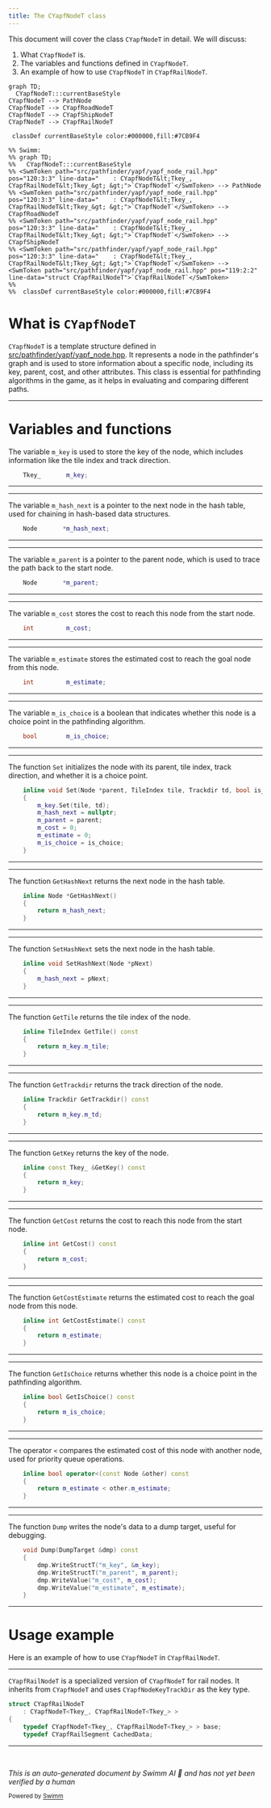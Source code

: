 ```yaml
---
title: The CYapfNodeT class
---
```

This document will cover the class <SwmToken path="src/pathfinder/yapf/yapf_node_rail.hpp" pos="120:3:3" line-data="	: CYapfNodeT&lt;Tkey_, CYapfRailNodeT&lt;Tkey_&gt; &gt;">`CYapfNodeT`</SwmToken> in detail. We will discuss:

1. What <SwmToken path="src/pathfinder/yapf/yapf_node_rail.hpp" pos="120:3:3" line-data="	: CYapfNodeT&lt;Tkey_, CYapfRailNodeT&lt;Tkey_&gt; &gt;">`CYapfNodeT`</SwmToken> is.
2. The variables and functions defined in <SwmToken path="src/pathfinder/yapf/yapf_node_rail.hpp" pos="120:3:3" line-data="	: CYapfNodeT&lt;Tkey_, CYapfRailNodeT&lt;Tkey_&gt; &gt;">`CYapfNodeT`</SwmToken>.
3. An example of how to use <SwmToken path="src/pathfinder/yapf/yapf_node_rail.hpp" pos="120:3:3" line-data="	: CYapfNodeT&lt;Tkey_, CYapfRailNodeT&lt;Tkey_&gt; &gt;">`CYapfNodeT`</SwmToken> in <SwmToken path="src/pathfinder/yapf/yapf_node_rail.hpp" pos="119:2:2" line-data="struct CYapfRailNodeT">`CYapfRailNodeT`</SwmToken>.

```mermaid
graph TD;
  CYapfNodeT:::currentBaseStyle
CYapfNodeT --> PathNode
CYapfNodeT --> CYapfRoadNodeT
CYapfNodeT --> CYapfShipNodeT
CYapfNodeT --> CYapfRailNodeT

 classDef currentBaseStyle color:#000000,fill:#7CB9F4

%% Swimm:
%% graph TD;
%%   CYapfNodeT:::currentBaseStyle
%% <SwmToken path="src/pathfinder/yapf/yapf_node_rail.hpp" pos="120:3:3" line-data="	: CYapfNodeT&lt;Tkey_, CYapfRailNodeT&lt;Tkey_&gt; &gt;">`CYapfNodeT`</SwmToken> --> PathNode
%% <SwmToken path="src/pathfinder/yapf/yapf_node_rail.hpp" pos="120:3:3" line-data="	: CYapfNodeT&lt;Tkey_, CYapfRailNodeT&lt;Tkey_&gt; &gt;">`CYapfNodeT`</SwmToken> --> CYapfRoadNodeT
%% <SwmToken path="src/pathfinder/yapf/yapf_node_rail.hpp" pos="120:3:3" line-data="	: CYapfNodeT&lt;Tkey_, CYapfRailNodeT&lt;Tkey_&gt; &gt;">`CYapfNodeT`</SwmToken> --> CYapfShipNodeT
%% <SwmToken path="src/pathfinder/yapf/yapf_node_rail.hpp" pos="120:3:3" line-data="	: CYapfNodeT&lt;Tkey_, CYapfRailNodeT&lt;Tkey_&gt; &gt;">`CYapfNodeT`</SwmToken> --> <SwmToken path="src/pathfinder/yapf/yapf_node_rail.hpp" pos="119:2:2" line-data="struct CYapfRailNodeT">`CYapfRailNodeT`</SwmToken>
%% 
%%  classDef currentBaseStyle color:#000000,fill:#7CB9F4
```

# What is <SwmToken path="src/pathfinder/yapf/yapf_node_rail.hpp" pos="120:3:3" line-data="	: CYapfNodeT&lt;Tkey_, CYapfRailNodeT&lt;Tkey_&gt; &gt;">`CYapfNodeT`</SwmToken>

<SwmToken path="src/pathfinder/yapf/yapf_node_rail.hpp" pos="120:3:3" line-data="	: CYapfNodeT&lt;Tkey_, CYapfRailNodeT&lt;Tkey_&gt; &gt;">`CYapfNodeT`</SwmToken> is a template structure defined in <SwmPath>[src/pathfinder/yapf/yapf_node.hpp](src/pathfinder/yapf/yapf_node.hpp)</SwmPath>. It represents a node in the pathfinder's graph and is used to store information about a specific node, including its key, parent, cost, and other attributes. This class is essential for pathfinding algorithms in the game, as it helps in evaluating and comparing different paths.

<SwmSnippet path="/src/pathfinder/yapf/yapf_node.hpp" line="63">

---

# Variables and functions

The variable <SwmToken path="src/pathfinder/yapf/yapf_node.hpp" pos="63:3:3" line-data="	Tkey_       m_key;">`m_key`</SwmToken> is used to store the key of the node, which includes information like the tile index and track direction.

```c++
	Tkey_       m_key;
```

---

</SwmSnippet>

<SwmSnippet path="/src/pathfinder/yapf/yapf_node.hpp" line="64">

---

The variable <SwmToken path="src/pathfinder/yapf/yapf_node.hpp" pos="64:4:4" line-data="	Node       *m_hash_next;">`m_hash_next`</SwmToken> is a pointer to the next node in the hash table, used for chaining in hash-based data structures.

```c++
	Node       *m_hash_next;
```

---

</SwmSnippet>

<SwmSnippet path="/src/pathfinder/yapf/yapf_node.hpp" line="65">

---

The variable <SwmToken path="src/pathfinder/yapf/yapf_node.hpp" pos="65:4:4" line-data="	Node       *m_parent;">`m_parent`</SwmToken> is a pointer to the parent node, which is used to trace the path back to the start node.

```c++
	Node       *m_parent;
```

---

</SwmSnippet>

<SwmSnippet path="/src/pathfinder/yapf/yapf_node.hpp" line="66">

---

The variable <SwmToken path="src/pathfinder/yapf/yapf_node.hpp" pos="66:3:3" line-data="	int         m_cost;">`m_cost`</SwmToken> stores the cost to reach this node from the start node.

```c++
	int         m_cost;
```

---

</SwmSnippet>

<SwmSnippet path="/src/pathfinder/yapf/yapf_node.hpp" line="67">

---

The variable <SwmToken path="src/pathfinder/yapf/yapf_node.hpp" pos="67:3:3" line-data="	int         m_estimate;">`m_estimate`</SwmToken> stores the estimated cost to reach the goal node from this node.

```c++
	int         m_estimate;
```

---

</SwmSnippet>

<SwmSnippet path="/src/pathfinder/yapf/yapf_node.hpp" line="68">

---

The variable <SwmToken path="src/pathfinder/yapf/yapf_node.hpp" pos="68:3:3" line-data="	bool        m_is_choice;">`m_is_choice`</SwmToken> is a boolean that indicates whether this node is a choice point in the pathfinding algorithm.

```c++
	bool        m_is_choice;
```

---

</SwmSnippet>

<SwmSnippet path="/src/pathfinder/yapf/yapf_node.hpp" line="70">

---

The function <SwmToken path="src/pathfinder/yapf/yapf_node.hpp" pos="70:5:5" line-data="	inline void Set(Node *parent, TileIndex tile, Trackdir td, bool is_choice)">`Set`</SwmToken> initializes the node with its parent, tile index, track direction, and whether it is a choice point.

```c++
	inline void Set(Node *parent, TileIndex tile, Trackdir td, bool is_choice)
	{
		m_key.Set(tile, td);
		m_hash_next = nullptr;
		m_parent = parent;
		m_cost = 0;
		m_estimate = 0;
		m_is_choice = is_choice;
	}
```

---

</SwmSnippet>

<SwmSnippet path="/src/pathfinder/yapf/yapf_node.hpp" line="80">

---

The function <SwmToken path="src/pathfinder/yapf/yapf_node.hpp" pos="80:6:6" line-data="	inline Node *GetHashNext()">`GetHashNext`</SwmToken> returns the next node in the hash table.

```c++
	inline Node *GetHashNext()
	{
		return m_hash_next;
	}
```

---

</SwmSnippet>

<SwmSnippet path="/src/pathfinder/yapf/yapf_node.hpp" line="85">

---

The function <SwmToken path="src/pathfinder/yapf/yapf_node.hpp" pos="85:5:5" line-data="	inline void SetHashNext(Node *pNext)">`SetHashNext`</SwmToken> sets the next node in the hash table.

```c++
	inline void SetHashNext(Node *pNext)
	{
		m_hash_next = pNext;
	}
```

---

</SwmSnippet>

<SwmSnippet path="/src/pathfinder/yapf/yapf_node.hpp" line="90">

---

The function <SwmToken path="src/pathfinder/yapf/yapf_node.hpp" pos="90:5:5" line-data="	inline TileIndex GetTile() const">`GetTile`</SwmToken> returns the tile index of the node.

```c++
	inline TileIndex GetTile() const
	{
		return m_key.m_tile;
	}
```

---

</SwmSnippet>

<SwmSnippet path="/src/pathfinder/yapf/yapf_node.hpp" line="95">

---

The function <SwmToken path="src/pathfinder/yapf/yapf_node.hpp" pos="95:5:5" line-data="	inline Trackdir GetTrackdir() const">`GetTrackdir`</SwmToken> returns the track direction of the node.

```c++
	inline Trackdir GetTrackdir() const
	{
		return m_key.m_td;
	}
```

---

</SwmSnippet>

<SwmSnippet path="/src/pathfinder/yapf/yapf_node.hpp" line="100">

---

The function <SwmToken path="src/pathfinder/yapf/yapf_node.hpp" pos="100:8:8" line-data="	inline const Tkey_ &amp;GetKey() const">`GetKey`</SwmToken> returns the key of the node.

```c++
	inline const Tkey_ &GetKey() const
	{
		return m_key;
	}
```

---

</SwmSnippet>

<SwmSnippet path="/src/pathfinder/yapf/yapf_node.hpp" line="105">

---

The function <SwmToken path="src/pathfinder/yapf/yapf_node.hpp" pos="105:5:5" line-data="	inline int GetCost() const">`GetCost`</SwmToken> returns the cost to reach this node from the start node.

```c++
	inline int GetCost() const
	{
		return m_cost;
	}
```

---

</SwmSnippet>

<SwmSnippet path="/src/pathfinder/yapf/yapf_node.hpp" line="110">

---

The function <SwmToken path="src/pathfinder/yapf/yapf_node.hpp" pos="110:5:5" line-data="	inline int GetCostEstimate() const">`GetCostEstimate`</SwmToken> returns the estimated cost to reach the goal node from this node.

```c++
	inline int GetCostEstimate() const
	{
		return m_estimate;
	}
```

---

</SwmSnippet>

<SwmSnippet path="/src/pathfinder/yapf/yapf_node.hpp" line="115">

---

The function <SwmToken path="src/pathfinder/yapf/yapf_node.hpp" pos="115:5:5" line-data="	inline bool GetIsChoice() const">`GetIsChoice`</SwmToken> returns whether this node is a choice point in the pathfinding algorithm.

```c++
	inline bool GetIsChoice() const
	{
		return m_is_choice;
	}
```

---

</SwmSnippet>

<SwmSnippet path="/src/pathfinder/yapf/yapf_node.hpp" line="120">

---

The operator `<` compares the estimated cost of this node with another node, used for priority queue operations.

```c++
	inline bool operator<(const Node &other) const
	{
		return m_estimate < other.m_estimate;
	}
```

---

</SwmSnippet>

<SwmSnippet path="/src/pathfinder/yapf/yapf_node.hpp" line="125">

---

The function <SwmToken path="src/pathfinder/yapf/yapf_node.hpp" pos="125:3:3" line-data="	void Dump(DumpTarget &amp;dmp) const">`Dump`</SwmToken> writes the node's data to a dump target, useful for debugging.

```c++
	void Dump(DumpTarget &dmp) const
	{
		dmp.WriteStructT("m_key", &m_key);
		dmp.WriteStructT("m_parent", m_parent);
		dmp.WriteValue("m_cost", m_cost);
		dmp.WriteValue("m_estimate", m_estimate);
	}
```

---

</SwmSnippet>

# Usage example

Here is an example of how to use <SwmToken path="src/pathfinder/yapf/yapf_node_rail.hpp" pos="120:3:3" line-data="	: CYapfNodeT&lt;Tkey_, CYapfRailNodeT&lt;Tkey_&gt; &gt;">`CYapfNodeT`</SwmToken> in <SwmToken path="src/pathfinder/yapf/yapf_node_rail.hpp" pos="119:2:2" line-data="struct CYapfRailNodeT">`CYapfRailNodeT`</SwmToken>.

<SwmSnippet path="/src/pathfinder/yapf/yapf_node_rail.hpp" line="119">

---

<SwmToken path="src/pathfinder/yapf/yapf_node_rail.hpp" pos="119:2:2" line-data="struct CYapfRailNodeT">`CYapfRailNodeT`</SwmToken> is a specialized version of <SwmToken path="src/pathfinder/yapf/yapf_node_rail.hpp" pos="120:3:3" line-data="	: CYapfNodeT&lt;Tkey_, CYapfRailNodeT&lt;Tkey_&gt; &gt;">`CYapfNodeT`</SwmToken> for rail nodes. It inherits from <SwmToken path="src/pathfinder/yapf/yapf_node_rail.hpp" pos="120:3:3" line-data="	: CYapfNodeT&lt;Tkey_, CYapfRailNodeT&lt;Tkey_&gt; &gt;">`CYapfNodeT`</SwmToken> and uses <SwmToken path="src/pathfinder/yapf/yapf_node.hpp" pos="44:2:2" line-data="struct CYapfNodeKeyTrackDir : public CYapfNodeKeyExitDir">`CYapfNodeKeyTrackDir`</SwmToken> as the key type.

```c++
struct CYapfRailNodeT
	: CYapfNodeT<Tkey_, CYapfRailNodeT<Tkey_> >
{
	typedef CYapfNodeT<Tkey_, CYapfRailNodeT<Tkey_> > base;
	typedef CYapfRailSegment CachedData;
```

---

</SwmSnippet>

&nbsp;

*This is an auto-generated document by Swimm AI 🌊 and has not yet been verified by a human*

<SwmMeta version="3.0.0" repo-id="Z2l0aHViJTNBJTNBT3BlblRURC1jb3BpbG90LWRlbW8lM0ElM0Fzd2ltbWlv" repo-name="OpenTTD-copilot-demo"><sup>Powered by [Swimm](/)</sup></SwmMeta>
